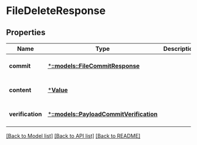 # FileDeleteResponse

## Properties
Name | Type | Description | Notes
------------ | ------------- | ------------- | -------------
**commit** | [***::models::FileCommitResponse**](FileCommitResponse.md) |  | [optional] [default to null]
**content** | [***Value**](Value.md) |  | [optional] [default to null]
**verification** | [***::models::PayloadCommitVerification**](PayloadCommitVerification.md) |  | [optional] [default to null]

[[Back to Model list]](../README.md#documentation-for-models) [[Back to API list]](../README.md#documentation-for-api-endpoints) [[Back to README]](../README.md)


